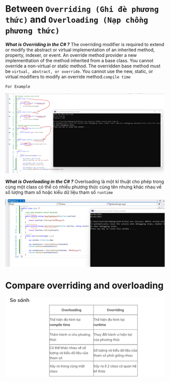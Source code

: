 


# Between ```Overriding (Ghi đè phương thức)``` and ```Overloading (Nạp chồng phương thức)``` #

***What is Overriding  in the C# ?***
    The overriding modifier is required to extend or modify the abstract or virtual implementation of an inherited method, property, indexer, or event.
    An override method provider a new implementtation of the method inherited from a base class.
    You cannot override a non-virtual or static method. The overridden base method must be ```virtual, abstract, or override```.
    You cannot use the new, static, or virtual modifiers to modify an override method.```compile time```
    
    For Example 
 ![enter image description here](https://github.com/thanhlong2803/update-image/blob/main/image4/overriding.png)
 
 ***What is Overloading  in the C# ?***
 Overloading là một kĩ thuật cho phép trong cùng một class có thể có nhiều phương thức cùng tên nhưng khác nhau về số lượng tham số hoặc kiểu dữ liệu tham số ```runtime```
 
  ![enter image description here](https://github.com/thanhlong2803/update-image/blob/main/image4/overloading.png)
  
  
  # Compare overriding and overloading 
   
  ![enter image description here](https://github.com/thanhlong2803/update-image/blob/main/image4/compare-overriding-overloading.png)
